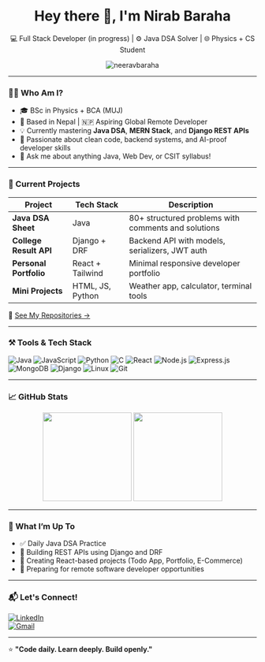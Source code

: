 <h1 align="center">Hey there 👋, I'm Nirab Baraha</h1>
<p align="center">
  💻 Full Stack Developer (in progress) | ⚙️ Java DSA Solver | 🌐 Physics + CS Student
</p>
<p align="center">
  <img src="https://komarev.com/ghpvc/?username=neeravbaraha&label=Profile%20views&color=0e75b6&style=flat" alt="neeravbaraha" />
</p>

---

### 👨‍🎓 Who Am I?

- 🎓 BSc in Physics + BCA (MUJ)  
- 📌 Based in Nepal | 🇳🇵 Aspiring Global Remote Developer  
- 💡 Currently mastering **Java DSA**, **MERN Stack**, and **Django REST APIs**  
- 🧠 Passionate about clean code, backend systems, and AI-proof developer skills  
- 💬 Ask me about anything Java, Web Dev, or CSIT syllabus!

---

### 💼 Current Projects

| Project | Tech Stack | Description |
|--------|------------|-------------|
| **Java DSA Sheet** | Java | 80+ structured problems with comments and solutions |
| **College Result API** | Django + DRF | Backend API with models, serializers, JWT auth |
| **Personal Portfolio** | React + Tailwind | Minimal responsive developer portfolio |
| **Mini Projects** | HTML, JS, Python | Weather app, calculator, terminal tools |

📌 [See My Repositories →](https://github.com/neeravbaraha?tab=repositories)

---

### ⚒️ Tools & Tech Stack

![Java](https://img.shields.io/badge/-Java-007396?logo=java)
![JavaScript](https://img.shields.io/badge/-JavaScript-yellow?logo=javascript)
![Python](https://img.shields.io/badge/-Python-3776AB?logo=python)
![C](https://img.shields.io/badge/-C-blue?logo=c)
![React](https://img.shields.io/badge/-React-61DAFB?logo=react)
![Node.js](https://img.shields.io/badge/-Node.js-339933?logo=node.js)
![Express.js](https://img.shields.io/badge/-Express.js-black?logo=express)
![MongoDB](https://img.shields.io/badge/-MongoDB-47A248?logo=mongodb)
![Django](https://img.shields.io/badge/-Django-092E20?logo=django)
![Linux](https://img.shields.io/badge/-Linux-FCC624?logo=linux)
![Git](https://img.shields.io/badge/-Git-F05032?logo=git)

---

### 📈 GitHub Stats

<p align="center">
  <img src="https://github-readme-stats.vercel.app/api?username=neeravbaraha&show_icons=true&theme=tokyonight" height="180px"/>
  <img src="https://github-readme-stats.vercel.app/api/top-langs/?username=neeravbaraha&layout=compact&theme=tokyonight" height="180px"/>
</p>

---

### 📌 What I’m Up To

- ✅ Daily Java DSA Practice
- 🚧 Building REST APIs using Django and DRF
- 💼 Creating React-based projects (Todo App, Portfolio, E-Commerce)
- 🎯 Preparing for remote software developer opportunities

---

### 📬 Let's Connect!

[![LinkedIn](https://img.shields.io/badge/-LinkedIn-0077B5?logo=linkedin&style=flat-square)](https://linkedin.com/in/nirabbaraha)  
[![Gmail](https://img.shields.io/badge/-nirabbaraha@gmail.com-D14836?logo=gmail&style=flat-square)](mailto:nirabbaraha@gmail.com)

---

⭐ **"Code daily. Learn deeply. Build openly."**
